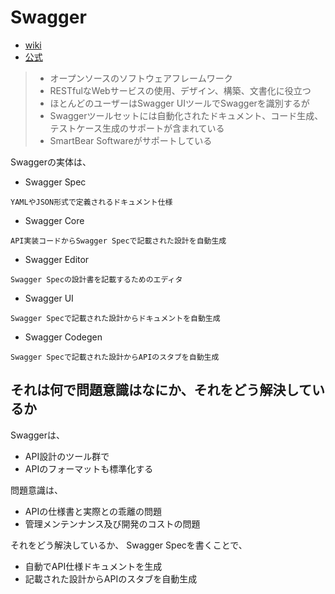 # Swagger
- [wiki](https://en.wikipedia.org/wiki/Swagger_(software))
- [公式](https://swagger.io/tools/open-source/)

> - オープンソースのソフトウェアフレームワーク
> - RESTfulなWebサービスの使用、デザイン、構築、文書化に役立つ
> - ほとんどのユーザーはSwagger UIツールでSwaggerを識別するが 
> - Swaggerツールセットには自動化されたドキュメント、コード生成、テストケース生成のサポートが含まれている
> - SmartBear Softwareがサポートしている

Swaggerの実体は、
- Swagger Spec
```
YAMLやJSON形式で定義されるドキュメント仕様
```

- Swagger Core
```
API実装コードからSwagger Specで記載された設計を自動生成
```
- Swagger Editor
```
Swagger Specの設計書を記載するためのエディタ
```
- Swagger UI
```
Swagger Specで記載された設計からドキュメントを自動生成
```
- Swagger Codegen
```
Swagger Specで記載された設計からAPIのスタブを自動生成
```

## それは何で問題意識はなにか、それをどう解決しているか
Swaggerは、
- API設計のツール群で
- APIのフォーマットも標準化する

問題意識は、
- APIの仕様書と実際との乖離の問題
- 管理メンテンナンス及び開発のコストの問題

それをどう解決しているか、
Swagger Specを書くことで、
- 自動でAPI仕様ドキュメントを生成
- 記載された設計からAPIのスタブを自動生成